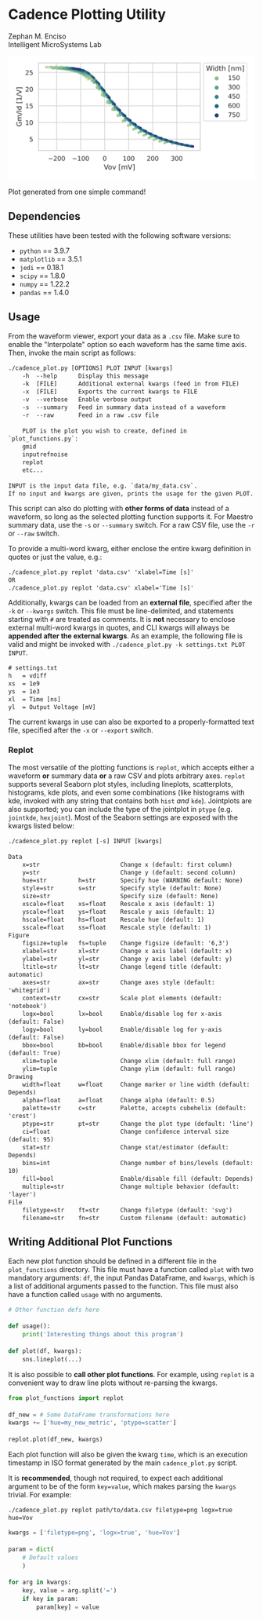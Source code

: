 #   Cadence Plotting Utility

Zephan M. Enciso  
Intelligent MicroSystems Lab  

![Example](./banner.svg)

Plot generated from one simple command!

##  Dependencies

These utilities have been tested with the following software versions:
  - `python` == 3.9.7
  - `matplotlib` == 3.5.1
  - `jedi` == 0.18.1
  - `scipy` == 1.8.0
  - `numpy` == 1.22.2
  - `pandas` == 1.4.0

##  Usage

From the waveform viewer, export your data as a `.csv` file.  Make sure to
enable the "Interpolate" option so each waveform has the same time axis.  Then,
invoke the main script as follows:

```
./cadence_plot.py [OPTIONS] PLOT INPUT [kwargs]
    -h  --help      Display this message
    -k  [FILE]      Additional external kwargs (feed in from FILE)
    -x  [FILE]      Exports the current kwargs to FILE
    -v  --verbose   Enable verbose output
    -s  --summary   Feed in summary data instead of a waveform
    -r  --raw       Feed in a raw .csv file

    PLOT is the plot you wish to create, defined in `plot_functions.py`:
    gmid
    inputrefnoise
    replot
    etc...

INPUT is the input data file, e.g. `data/my_data.csv`.
If no input and kwargs are given, prints the usage for the given PLOT.
```

This script can also do plotting with **other forms of data** instead of a
waveform, so long as the selected plotting function supports it. For Maestro
summary data, use the `-s` or `--summary` switch.  For a raw CSV file, use the
`-r` or `--raw` switch.

To provide a multi-word kwarg, either enclose the entire kwarg definition in
quotes or just the value, e.g.:

```
./cadence_plot.py replot 'data.csv' 'xlabel=Time [s]'
OR
./cadence_plot.py replot 'data.csv' xlabel='Time [s]'
```

Additionally, kwargs can be loaded from an **external file**, specified after
the `-k` or `--kwargs` switch.  This file must be line-delimited, and statements
starting with `#` are treated as comments.  It is **not** necessary to enclose
external multi-word kwargs in quotes, and CLI kwargs will always be **appended
after the external kwargs**. As an example, the following file is valid and
might be invoked with `./cadence_plot.py -k settings.txt PLOT INPUT`.

```
# settings.txt
h	= vdiff
xs	= 1e9
ys	= 1e3
xl	= Time [ns]
yl	= Output Voltage [mV]
```

The current kwargs in use can also be exported to a properly-formatted text
file, specified after the `-x` or `--export` switch.  

### Replot

The most versatile of the plotting functions is `replot`, which accepts either a
waveform **or** summary data **or** a raw CSV and plots arbitrary axes.
`replot` supports several Seaborn plot styles, including lineplots,
scatterplots, histograms, kde plots, and even some combinations (like histograms
with kde, invoked with any string that contains both `hist` _and_ `kde`).
Jointplots are also supported; you can include the type of the jointplot in
`ptype` (e.g. `jointkde`, `hexjoint`). Most of the Seaborn settings are exposed
with the kwargs listed below:

```
./cadence_plot.py replot [-s] INPUT [kwargs]

Data
    x=str                       Change x (default: first column)
    y=str                       Change y (default: second column)
    hue=str         h=str       Specify hue (WARNING default: None)
    style=str       s=str       Specify style (default: None)
    size=str                    Specify size (default: None)
    xscale=float    xs=float    Rescale x axis (default: 1)
    yscale=float    ys=float    Rescale y axis (default: 1)
    hscale=float    hs=float    Rescale hue (default: 1)
    sscale=float    ss=float    Rescale style (default: 1)
Figure
    figsize=tuple   fs=tuple    Change figsize (default: '6,3')
    xlabel=str      xl=str      Change x axis label (default: x)
    ylabel=str      yl=str      Change y axis label (default: y)
    ltitle=str      lt=str      Change legend title (default: automatic)
    axes=str        ax=str      Change axes style (default: 'whitegrid')
    context=str     cx=str      Scale plot elements (default: 'notebook')
    logx=bool       lx=bool     Enable/disable log for x-axis (default: False)
    logy=bool       ly=bool     Enable/disable log for y-axis (default: False)
    bbox=bool       bb=bool     Enable/disable bbox for legend (default: True)
    xlim=tuple                  Change xlim (default: full range)
    ylim=tuple                  Change ylim (default: full range)
Drawing
    width=float     w=float     Change marker or line width (default: Depends)
    alpha=float     a=float     Change alpha (default: 0.5)
    palette=str     c=str       Palette, accepts cubehelix (default: 'crest')
    ptype=str       pt=str      Change the plot type (default: 'line')
    ci=float                    Change confidence interval size (default: 95)
    stat=str                    Change stat/estimator (default: Depends)
    bins=int                    Change number of bins/levels (default: 10)
    fill=bool                   Enable/disable fill (default: Depends)
    multiple=str                Change multiple behavior (default: 'layer')
File
    filetype=str    ft=str      Change filetype (default: 'svg')
    filename=str    fn=str      Custom filename (default: automatic)
```

##  Writing Additional Plot Functions

Each new plot function should be defined in a different file in the
`plot_functions` directory.  This file must have a function called `plot` with
two mandatory arguments: `df`, the input Pandas DataFrame, and `kwargs`, which
is a list of additional arguments passed to the function.  This file must also
have a function called `usage` with no arguments.

```python
# Other function defs here

def usage():
    print('Interesting things about this program')

def plot(df, kwargs):
    sns.lineplot(...)
```

It is also possible to **call other plot functions**.  For example, using
`replot` is a convenient way to draw line plots without re-parsing the kwargs.

```python
from plot_functions import replot

df_new = # Some DataFrame transformations here
kwargs += ['hue=my_new_metric', 'ptype=scatter']

replot.plot(df_new, kwargs)
```

Each plot function will also be given the kwarg `time`, which is an execution
timestamp in ISO format generated by the main `cadence_plot.py` script.

It is **recommended**, though not required, to expect each additional argument
to be of the form `key=value`, which makes parsing the `kwargs` trivial.  For
example:

```
./cadence_plot.py replot path/to/data.csv filetype=png logx=true hue=Vov
```

```python
kwargs = ['filetype=png', 'logx=true', 'hue=Vov']

param = dict(
    # Default values
    )

for arg in kwargs:
    key, value = arg.split('=')
    if key in param:
        param[key] = value

```
